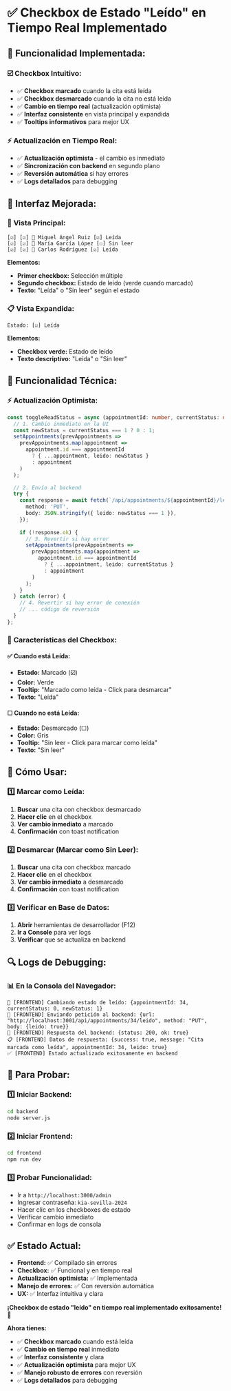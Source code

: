 # ✅ Checkbox de Estado "Leído" en Tiempo Real Implementado

## 🎯 **Funcionalidad Implementada:**

### ☑️ **Checkbox Intuitivo:**
- ✅ **Checkbox marcado** cuando la cita está leída
- ✅ **Checkbox desmarcado** cuando la cita no está leída
- ✅ **Cambio en tiempo real** (actualización optimista)
- ✅ **Interfaz consistente** en vista principal y expandida
- ✅ **Tooltips informativos** para mejor UX

### ⚡ **Actualización en Tiempo Real:**
- ✅ **Actualización optimista** - el cambio es inmediato
- ✅ **Sincronización con backend** en segundo plano
- ✅ **Reversión automática** si hay errores
- ✅ **Logs detallados** para debugging

## 🎨 **Interfaz Mejorada:**

### 📱 **Vista Principal:**
```
[☑️] [☑️] 👤 Miguel Ángel Ruiz [☑️] Leída
[☑️] [☑️] 👤 María García López [☐] Sin leer
[☑️] [☑️] 👤 Carlos Rodríguez [☑️] Leída
```

**Elementos:**
- **Primer checkbox:** Selección múltiple
- **Segundo checkbox:** Estado de leído (verde cuando marcado)
- **Texto:** "Leída" o "Sin leer" según el estado

### 📋 **Vista Expandida:**
```
Estado: [☑️] Leída
```

**Elementos:**
- **Checkbox verde:** Estado de leído
- **Texto descriptivo:** "Leída" o "Sin leer"

## 🔧 **Funcionalidad Técnica:**

### ⚡ **Actualización Optimista:**
```typescript
const toggleReadStatus = async (appointmentId: number, currentStatus: number) => {
  // 1. Cambio inmediato en la UI
  const newStatus = currentStatus === 1 ? 0 : 1;
  setAppointments(prevAppointments =>
    prevAppointments.map(appointment =>
      appointment.id === appointmentId
        ? { ...appointment, leido: newStatus }
        : appointment
    )
  );

  // 2. Envío al backend
  try {
    const response = await fetch(`/api/appointments/${appointmentId}/leido`, {
      method: 'PUT',
      body: JSON.stringify({ leido: newStatus === 1 }),
    });
    
    if (!response.ok) {
      // 3. Revertir si hay error
      setAppointments(prevAppointments =>
        prevAppointments.map(appointment =>
          appointment.id === appointmentId
            ? { ...appointment, leido: currentStatus }
            : appointment
        )
      );
    }
  } catch (error) {
    // 4. Revertir si hay error de conexión
    // ... código de reversión
  }
};
```

### 🎯 **Características del Checkbox:**

#### ✅ **Cuando está Leída:**
- **Estado:** Marcado (☑️)
- **Color:** Verde
- **Tooltip:** "Marcado como leída - Click para desmarcar"
- **Texto:** "Leída"

#### ☐ **Cuando no está Leída:**
- **Estado:** Desmarcado (☐)
- **Color:** Gris
- **Tooltip:** "Sin leer - Click para marcar como leída"
- **Texto:** "Sin leer"

## 🎯 **Cómo Usar:**

### 1️⃣ **Marcar como Leída:**
1. **Buscar** una cita con checkbox desmarcado
2. **Hacer clic** en el checkbox
3. **Ver cambio inmediato** a marcado
4. **Confirmación** con toast notification

### 2️⃣ **Desmarcar (Marcar como Sin Leer):**
1. **Buscar** una cita con checkbox marcado
2. **Hacer clic** en el checkbox
3. **Ver cambio inmediato** a desmarcado
4. **Confirmación** con toast notification

### 3️⃣ **Verificar en Base de Datos:**
1. **Abrir** herramientas de desarrollador (F12)
2. **Ir a Console** para ver logs
3. **Verificar** que se actualiza en backend

## 🔍 **Logs de Debugging:**

### 📊 **En la Consola del Navegador:**
```
🔄 [FRONTEND] Cambiando estado de leído: {appointmentId: 34, currentStatus: 0, newStatus: 1}
📡 [FRONTEND] Enviando petición al backend: {url: "http://localhost:3001/api/appointments/34/leido", method: "PUT", body: {leido: true}}
📨 [FRONTEND] Respuesta del backend: {status: 200, ok: true}
📋 [FRONTEND] Datos de respuesta: {success: true, message: "Cita marcada como leída", appointmentId: 34, leido: true}
✅ [FRONTEND] Estado actualizado exitosamente en backend
```

## 🚀 **Para Probar:**

### 1️⃣ **Iniciar Backend:**
```bash
cd backend
node server.js
```

### 2️⃣ **Iniciar Frontend:**
```bash
cd frontend
npm run dev
```

### 3️⃣ **Probar Funcionalidad:**
- Ir a `http://localhost:3000/admin`
- Ingresar contraseña: `kia-sevilla-2024`
- Hacer clic en los checkboxes de estado
- Verificar cambio inmediato
- Confirmar en logs de consola

## ✅ **Estado Actual:**
- **Frontend:** ✅ Compilado sin errores
- **Checkbox:** ✅ Funcional y en tiempo real
- **Actualización optimista:** ✅ Implementada
- **Manejo de errores:** ✅ Con reversión automática
- **UX:** ✅ Interfaz intuitiva y clara

**¡Checkbox de estado "leído" en tiempo real implementado exitosamente!** 🎉

**Ahora tienes:**
- ✅ **Checkbox marcado** cuando está leída
- ✅ **Cambio en tiempo real** inmediato
- ✅ **Interfaz consistente** y clara
- ✅ **Actualización optimista** para mejor UX
- ✅ **Manejo robusto de errores** con reversión
- ✅ **Logs detallados** para debugging
